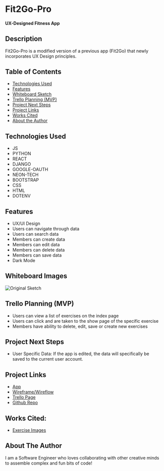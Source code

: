 # Fit2Go-Pro

#### UX-Designed Fitness App

## Description
Fit2Go-Pro is a modified version of a previous app (Fit2Go) that newly incorporates UX Design principles.

## Table of Contents
* [Technologies Used](#technologiesused)
* [Features](#features)
* [Whiteboard Sketch](#sketch)
* [Trello Planning (MVP)](#trello)
* [Project Next Steps](#nextsteps)
* [Project Links](#deployment)
* [Works Cited](#cited)
* [About the Author](#author)

## <a name="technologiesused"></a>Technologies Used
* JS
* PYTHON
* REACT
* DJANGO
* GOOGLE-OAUTH
* NEON-TECH
* BOOTSTRAP
* CSS
* HTML
* DOTENV

## <a name="features"></a>Features
* UX/UI Design
* Users can navigate through data
* Users can search data
* Members can create data
* Members can edit data
* Members can delete data
* Members can save data
* Dark Mode

## <a name="sketch"></a>Whiteboard Images
<img src="https://i.postimg.cc/jKLNnqzm/image.jpg?dl=1" alt="Original Sketch"/>

## <a name="trello"></a>Trello Planning (MVP)
* Users can view a list of exercises on the index page
* Users can click and are taken to the show page of the specific exercise
* Members have ability to delete, edit, save or create new exercises

## <a name="nextsteps"></a>Project Next Steps
* User Specific Data: If the app is edited, the data will specifically be saved to the current user account.

## <a name="deployment"></a>Project Links
* [App](https://fit2go-pro.netlify.app/)
* [Wireframe/Wireflow](https://whimsical.com/fit2go-pro-P7YJwD3xHe2DwMvWGVk149)
* [Trello Page](https://trello.com/b/tAz85bkf/nutritional-app)
* [Github Repo](https://github.com/Haroonkhan0629/Fit2Go)

## <a name="cited"></a>Works Cited:
* [Exercise Images](https://strengthlevel.com/)

## <a name="author"></a>About The Author
I am a Software Engineer who loves collaborating with other creative minds to assemble complex and fun bits of code!

